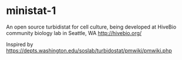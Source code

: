 # ministat-1
An open source turbidistat for cell culture, being developed at HiveBio community biology lab in Seattle, WA http://hivebio.org/

Inspired by https://depts.washington.edu/soslab/turbidostat/pmwiki/pmwiki.php
